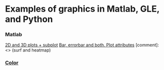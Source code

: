 # Examples of graphics in Matlab, GLE, and Python

### Matlab
[2D and 3D plots + subplot](https://github.com/leandrobmarinho/graphics/blob/master/matlab/plots_2d_3d.m)
[Bar, errorbar and both. Plot attributes](https://github.com/leandrobmarinho/graphics/blob/master/matlab/errorbar_ex.m)
[comment]: <> (surf and heatmap)

### [Color](http://colorbrewer2.org/)
